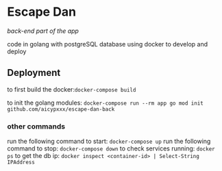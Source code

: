 # Escape Dan

*back-end part of the app*

code in golang with postgreSQL database
using docker to develop and deploy

## Deployment

to first build the docker:`docker-compose build`

to init the golang modules: `docker-compose run --rm app go mod init github.com/aicypxxx/escape-dan-back`

### other commands

run the following command to start: `docker-compose up`
run the following command to stop: `docker-compose down`
to check services running: `docker ps`
to get the db ip: `docker inspect <container-id> | Select-String IPAddress`